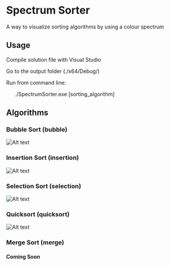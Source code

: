 # Spectrum Sorter

A way to visualize sorting algorithms by using a colour spectrum

## Usage

Compile solution file with Visual Studio

Go to the output folder (./x64/Debug/)

Run from command line:

&nbsp;&nbsp;&nbsp;&nbsp;&nbsp;&nbsp;./SpectrumSorter.exe [sorting_algorithm]

## Algorithms
### Bubble Sort (bubble)
![Alt text](https://i.imgur.com/2d5MX2v.gif)

### Insertion Sort (insertion)
![Alt text](https://i.imgur.com/1VvU5yD.gif)

### Selection Sort (selection)
![Alt text](https://i.imgur.com/k7hYuxb.gif)

### Quicksort (quicksort)
![Alt text](https://i.imgur.com/QCH9GWC.gif)

### Merge Sort (merge)
#### Coming Soon
